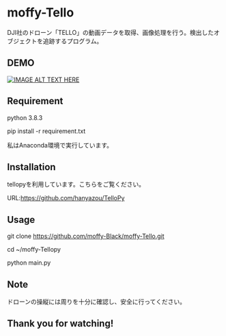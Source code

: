 # moffy-Tello
DJI社のドローン「TELLO」の動画データを取得、画像処理を行う。検出したオブジェクトを追跡するプログラム。

## DEMO
 
[![IMAGE ALT TEXT HERE](http://img.youtube.com/vi/9uXh2t44w_M/0.jpg)](http://www.youtube.com/watch?v=YOUTUBE_VIDEO_ID_HERE)
 
## Requirement
 
python 3.8.3

pip install -r requirement.txt

私はAnaconda環境で実行しています。
 
## Installation
 
tellopyを利用しています。こちらをご覧ください。

URL:https://github.com/hanyazou/TelloPy
 
## Usage

git clone https://github.com/moffy-Black/moffy-Tello.git
 
cd ~/moffy-Tellopy

python main.py
 
## Note
 
ドローンの操縦には周りを十分に確認し、安全に行ってください。
 
## Thank you for watching!
